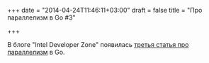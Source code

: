 +++
date = "2014-04-24T11:46:11+03:00"
draft = false
title = "Про параллелизм в Go #3"

+++

<p>В блоге &quot;Intel&nbsp;Developer Zone&quot; появилась <a href="https://software.intel.com/en-us/blogs/2014/04/22/go-parallel-3">третья статья про параллелизм</a> в Go.</p>

